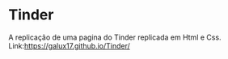 # Tinder
A replicação de uma pagina do Tinder replicada em Html e Css.
Link:https://galux17.github.io/Tinder/
